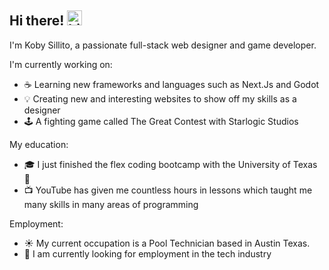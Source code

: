 ## Hi there! <img src="https://user-images.githubusercontent.com/1303154/88677602-1635ba80-d120-11ea-84d8-d263ba5fc3c0.gif" width="24px" alt="hi"> 

I'm Koby Sillito, a passionate full-stack web designer and game developer.

I'm currently working on:
- ☕ Learning new frameworks and languages such as Next.Js and Godot
- 💡  Creating new and interesting websites to show off my skills as a designer
- 🕹️ A fighting game called The Great Contest with Starlogic Studios

My education:
- 🎓 I just finished the flex coding bootcamp with the University of Texas 🤘 
- 📺 YouTube has given me countless hours in lessons which taught me many skills in many areas of programming 

Employment:
- ☀️ My current occupation is a Pool Technician based in Austin Texas.
- 💼 I am currently looking for employment in the tech industry


